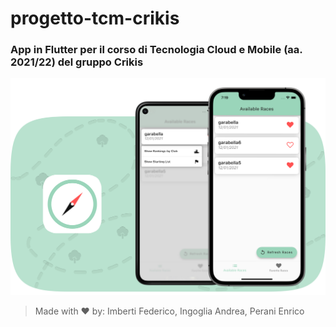 # progetto-tcm-crikis
### App in Flutter per il corso di Tecnologia Cloud e Mobile (aa. 2021/22) del gruppo Crikis

![153](https://github.com/FI-153/progetto-tcm-crikis/blob/51be26735c8659152d5b292497d28641150a113f/assets/phonesBg.png)
> Made with ❤️ by: Imberti Federico, Ingoglia Andrea, Perani Enrico
